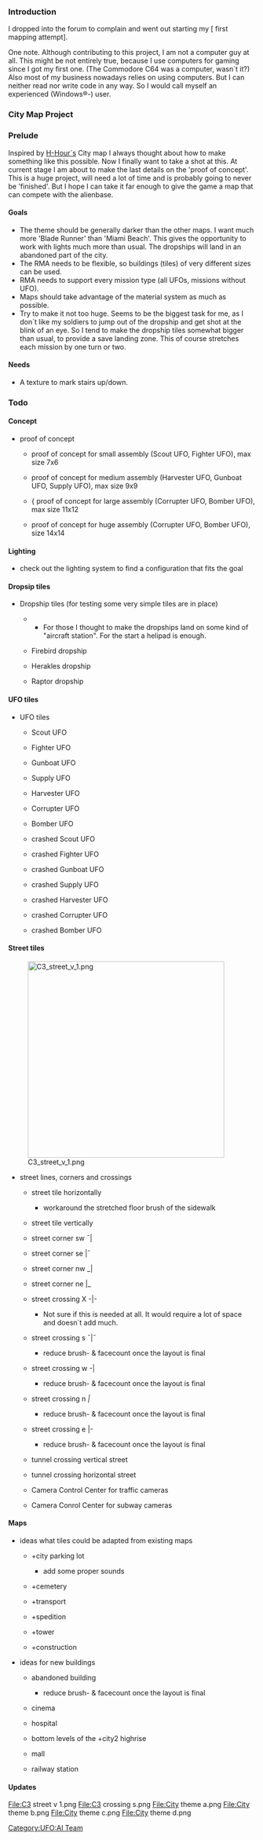 ### Introduction

I dropped into the forum to complain and went out starting my \[ first
mapping attempt\].

One note. Although contributing to this project, I am not a computer guy
at all. This might be not entirely true, because I use computers for
gaming since I got my first one. (The Commodore C64 was a computer,
wasn´t it?) Also most of my business nowadays relies on using computers.
But I can neither read nor write code in any way. So I would call myself
an experienced (Windows®-) user.

### City Map Project

### Prelude

Inspired by [H-Hour´s](User:H-hour "wikilink") City map I always thought
about how to make something like this possible. Now I finally want to
take a shot at this. At current stage I am about to make the last
details on the 'proof of concept'. This is a huge project, will need a
lot of time and is probably going to never be 'finished'. But I hope I
can take it far enough to give the game a map that can compete with the
alienbase.

#### Goals

- The theme should be generally darker than the other maps. I want much
  more 'Blade Runner' than 'Miami Beach'. This gives the opportunity to
  work with lights much more than usual. The dropships will land in an
  abandoned part of the city.
- The RMA needs to be flexible, so buildings (tiles) of very different
  sizes can be used.
- RMA needs to support every mission type (all UFOs, missions without
  UFO).
- Maps should take advantage of the material system as much as possible.
- Try to make it not too huge. Seems to be the biggest task for me, as I
  don´t like my soldiers to jump out of the dropship and get shot at the
  blink of an eye. So I tend to make the dropship tiles somewhat bigger
  than usual, to provide a save landing zone. This of course stretches
  each mission by one turn or two.

#### Needs

- A texture to mark stairs up/down.

### Todo

#### Concept

- proof of concept

  - proof of concept for small assembly (Scout UFO, Fighter UFO), max
    size 7x6

  - proof of concept for medium assembly (Harvester UFO, Gunboat UFO,
    Supply UFO), max size 9x9

  - { proof of concept for large assembly (Corrupter UFO, Bomber UFO),
    max size 11x12

  - proof of concept for huge assembly (Corrupter UFO, Bomber UFO), size
    14x14

#### Lighting

- check out the lighting system to find a configuration that fits the
  goal

#### Dropsip tiles

- Dropship tiles (for testing some very simple tiles are in place)

  - - For those I thought to make the dropships land on some kind of
      "aircraft station". For the start a helipad is enough.

  - Firebird dropship

  - Herakles dropship

  - Raptor dropship

#### UFO tiles

- UFO tiles

  - Scout UFO

  - Fighter UFO

  - Gunboat UFO

  - Supply UFO

  - Harvester UFO

  - Corrupter UFO

  - Bomber UFO

  - crashed Scout UFO

  - crashed Fighter UFO

  - crashed Gunboat UFO

  - crashed Supply UFO

  - crashed Harvester UFO

  - crashed Corrupter UFO

  - crashed Bomber UFO

#### Street tiles

<figure>
<img src="C3_street_v_1.png" title="C3_street_v_1.png" width="400"
alt="C3_street_v_1.png" />
<figcaption aria-hidden="true">C3_street_v_1.png</figcaption>
</figure>

- street lines, corners and crossings

  - street tile horizontally

    - workaround the stretched floor brush of the sidewalk

  - street tile vertically

  - street corner sw ¯\|

  - street corner se \|¯

  - street corner nw _\|

  - street corner ne \|_

  - street crossing X -\|-

    - Not sure if this is needed at all. It would require a lot of space
      and doesn´t add much.

  - street crossing s ¯\|¯

    - reduce brush- & facecount once the layout is final

  - street crossing w -\|

    - reduce brush- & facecount once the layout is final

  - street crossing n _\|_

    - reduce brush- & facecount once the layout is final

  - street crossing e \|-

    - reduce brush- & facecount once the layout is final

  - tunnel crossing vertical street

  - tunnel crossing horizontal street

  - Camera Control Center for traffic cameras

  - Camera Conrol Center for subway cameras

#### Maps

- ideas what tiles could be adapted from existing maps

  - +city parking lot

    - add some proper sounds

  - +cemetery

  - +transport

  - +spedition

  - +tower

  - +construction

<!-- -->

- ideas for new buildings

  - abandoned building

    - reduce brush- & facecount once the layout is final

  - cinema

  - hospital

  - bottom levels of the +city2 highrise

  - mall

  - railway station

#### Updates

<File:C3> street v 1.png <File:C3> crossing s.png <File:City> theme
a.png <File:City> theme b.png <File:City> theme c.png <File:City> theme
d.png

[Category:UFO:AI Team](Category:UFO:AI_Team "wikilink")